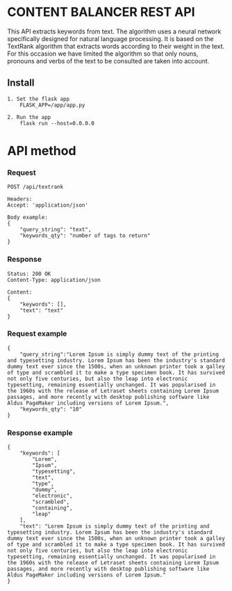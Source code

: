 # CONTENT BALANCER REST API

This API extracts keywords from text. The algorithm uses a neural network specifically designed for natural language processing.
It is based on the TextRank algorithm that extracts words according to their weight in the text.
For this occasion we have limited the algorithm so that only nouns, pronouns and verbs of the text to be consulted are taken into account.

## Install

    1. Set the flask app
        FLASK_APP=/app/app.py

    2. Run the app
        flask run --host=0.0.0.0

# API method

### Request

`POST /api/textrank`

    Headers:
    Accept: 'application/json'

    Body example:
    {
        "query_string": "text",
        "keywords_qty": "number of tags to return"
    }

### Response

    Status: 200 OK
    Content-Type: application/json

    Content:
    {
        "keywords": [],
        "text": "text"
    }

### Request example

    {
        "query_string":"Lorem Ipsum is simply dummy text of the printing and typesetting industry. Lorem Ipsum has been the industry's standard dummy text ever since the 1500s, when an unknown printer took a galley of type and scrambled it to make a type specimen book. It has survived not only five centuries, but also the leap into electronic typesetting, remaining essentially unchanged. It was popularised in the 1960s with the release of Letraset sheets containing Lorem Ipsum passages, and more recently with desktop publishing software like Aldus PageMaker including versions of Lorem Ipsum.",
        "keywords_qty": "10"
    }

### Response example

    {
        "keywords": [
            "Lorem",
            "Ipsum",
            "typesetting",
            "text",
            "type",
            "dummy",
            "electronic",
            "scrambled",
            "containing",
            "leap"
        ],
        "text": "Lorem Ipsum is simply dummy text of the printing and typesetting industry. Lorem Ipsum has been the industry's standard dummy text ever since the 1500s, when an unknown printer took a galley of type and scrambled it to make a type specimen book. It has survived not only five centuries, but also the leap into electronic typesetting, remaining essentially unchanged. It was popularised in the 1960s with the release of Letraset sheets containing Lorem Ipsum passages, and more recently with desktop publishing software like Aldus PageMaker including versions of Lorem Ipsum."
    }
